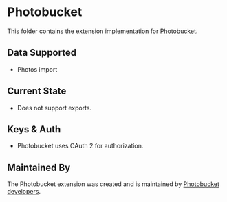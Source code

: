 # Photobucket

This folder contains the extension implementation for [Photobucket](https://photobucket.com).

## Data Supported

- Photos import

## Current State

- Does not support exports.

## Keys & Auth

- Photobucket uses OAuth 2 for authorization.

## Maintained By

The Photobucket extension was created and is maintained by
[Photobucket developers](https://photobucket.com).
